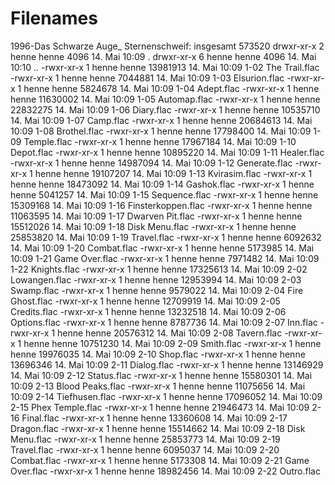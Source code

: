 # Filenames

1996-Das Schwarze Auge_ Sternenschweif:
insgesamt 573520
drwxr-xr-x 2 henne henne     4096 14. Mai 10:09 .
drwxr-xr-x 6 henne henne     4096 14. Mai 10:10 ..
-rwxr-xr-x 1 henne henne 13981913 14. Mai 10:09 1-02 The Trail.flac
-rwxr-xr-x 1 henne henne  7044881 14. Mai 10:09 1-03 Elsurion.flac
-rwxr-xr-x 1 henne henne  5824678 14. Mai 10:09 1-04 Adept.flac
-rwxr-xr-x 1 henne henne 11630002 14. Mai 10:09 1-05 Automap.flac
-rwxr-xr-x 1 henne henne 22832275 14. Mai 10:09 1-06 Diary.flac
-rwxr-xr-x 1 henne henne 10535710 14. Mai 10:09 1-07 Camp.flac
-rwxr-xr-x 1 henne henne 20684613 14. Mai 10:09 1-08 Brothel.flac
-rwxr-xr-x 1 henne henne 17798400 14. Mai 10:09 1-09 Temple.flac
-rwxr-xr-x 1 henne henne 17967184 14. Mai 10:09 1-10 Depot.flac
-rwxr-xr-x 1 henne henne 10895220 14. Mai 10:09 1-11 Healer.flac
-rwxr-xr-x 1 henne henne 14987094 14. Mai 10:09 1-12 Generate.flac
-rwxr-xr-x 1 henne henne 19107207 14. Mai 10:09 1-13 Kvirasim.flac
-rwxr-xr-x 1 henne henne 18473092 14. Mai 10:09 1-14 Gashok.flac
-rwxr-xr-x 1 henne henne  5041257 14. Mai 10:09 1-15 Sequence.flac
-rwxr-xr-x 1 henne henne 15309168 14. Mai 10:09 1-16 Finsterkoppen.flac
-rwxr-xr-x 1 henne henne 11063595 14. Mai 10:09 1-17 Dwarven Pit.flac
-rwxr-xr-x 1 henne henne 15512026 14. Mai 10:09 1-18 Disk Menu.flac
-rwxr-xr-x 1 henne henne 25853820 14. Mai 10:09 1-19 Travel.flac
-rwxr-xr-x 1 henne henne  6092632 14. Mai 10:09 1-20 Combat.flac
-rwxr-xr-x 1 henne henne  5173985 14. Mai 10:09 1-21 Game Over.flac
-rwxr-xr-x 1 henne henne  7971482 14. Mai 10:09 1-22 Knights.flac
-rwxr-xr-x 1 henne henne 17325613 14. Mai 10:09 2-02 Lowangen.flac
-rwxr-xr-x 1 henne henne 12953994 14. Mai 10:09 2-03 Swamp.flac
-rwxr-xr-x 1 henne henne  9579022 14. Mai 10:09 2-04 Fire Ghost.flac
-rwxr-xr-x 1 henne henne 12709919 14. Mai 10:09 2-05 Credits.flac
-rwxr-xr-x 1 henne henne 13232518 14. Mai 10:09 2-06 Options.flac
-rwxr-xr-x 1 henne henne  8787736 14. Mai 10:09 2-07 Inn.flac
-rwxr-xr-x 1 henne henne 20576312 14. Mai 10:09 2-08 Tavern.flac
-rwxr-xr-x 1 henne henne 10751230 14. Mai 10:09 2-09 Smith.flac
-rwxr-xr-x 1 henne henne 19976035 14. Mai 10:09 2-10 Shop.flac
-rwxr-xr-x 1 henne henne 13696346 14. Mai 10:09 2-11 Dialog.flac
-rwxr-xr-x 1 henne henne 13146929 14. Mai 10:09 2-12 Status.flac
-rwxr-xr-x 1 henne henne 15580301 14. Mai 10:09 2-13 Blood Peaks.flac
-rwxr-xr-x 1 henne henne 11075656 14. Mai 10:09 2-14 Tiefhusen.flac
-rwxr-xr-x 1 henne henne 17096052 14. Mai 10:09 2-15 Phex Temple.flac
-rwxr-xr-x 1 henne henne 21946473 14. Mai 10:09 2-16 Final.flac
-rwxr-xr-x 1 henne henne 13360608 14. Mai 10:09 2-17 Dragon.flac
-rwxr-xr-x 1 henne henne 15514662 14. Mai 10:09 2-18 Disk Menu.flac
-rwxr-xr-x 1 henne henne 25853773 14. Mai 10:09 2-19 Travel.flac
-rwxr-xr-x 1 henne henne  6095037 14. Mai 10:09 2-20 Combat.flac
-rwxr-xr-x 1 henne henne  5173308 14. Mai 10:09 2-21 Game Over.flac
-rwxr-xr-x 1 henne henne 18982456 14. Mai 10:09 2-22 Outro.flac

